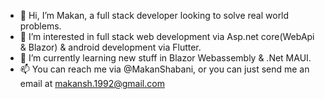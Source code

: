 - 👋 Hi, I’m Makan, a full stack developer looking to solve real world problems.
- 👀 I’m interested in full stack web development via Asp.net core(WebApi & Blazor) & android development via Flutter.
- 🌱 I’m currently learning new stuff in Blazor Webassembly & .Net MAUI.
- 📫 You can reach me via @MakanShabani, or you can just send me an email at makansh.1992@gmail.com

